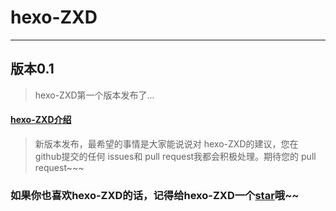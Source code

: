 # hexo-ZXD
***
## 版本0.1

> hexo-ZXD第一个版本发布了...

#### [hexo-ZXD介绍](http://zhuxudong.cn/2017/01/05/hexo-ZXD/) 


> 新版本发布，最希望的事情是大家能说说对 hexo-ZXD的建议，您在 github提交的任何 issues和 pull request我都会积极处理。期待您的 pull request~~~





### 如果你也喜欢hexo-ZXD的话，记得给hexo-ZXD一个[star](https://github.com/zhuxudong/hexo-ZXD)哦~~
